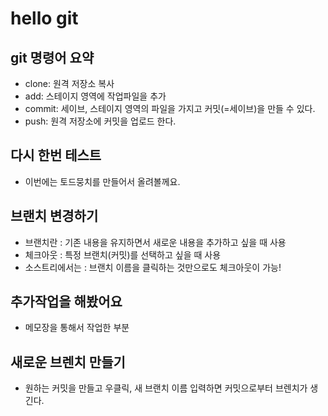# hello git

## git 명령어 요약

- clone: 원격 저장소 복사
- add: 스테이지 영역에 작업파일을 추가
- commit: 세이브, 스테이지 영역의 파일을 가지고 커밋(=세이브)을 만들 수 있다.
- push: 원격 저장소에 커밋을 업로드 한다.

## 다시 한번 테스트

- 이번에는 토드뭉치를 만들어서 올려볼께요.

## 브랜치 변경하기

- 브랜치란 : 기존 내용을 유지하면서 새로운 내용을 추가하고 싶을 때 사용
- 체크아웃 : 특정 브랜치(커밋)를 선택하고 싶을 때 사용
- 소스트리에서는 : 브랜치 이름을 클릭하는 것만으로도 체크아웃이 가능!

## 추가작업을 해봤어요
- 메모장을 통해서 작업한 부분

## 새로운 브렌치 만들기
 - 원하는 커밋을 만들고 우클릭, 새 브랜치 이름 입력하면 커밋으로부터 브렌치가 생긴다.